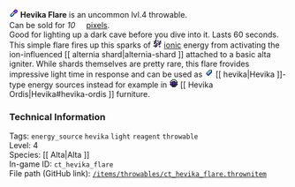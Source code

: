 ![ ](https://raw.githubusercontent.com/Ceterai/Enternia/main/items/throwables/ct_hevika_flare.png) **Hevika Flare** is an uncommon lvl.4 throwable.  
Can be sold for *10* <img src="https://starbounder.org/mediawiki/images/2/21/Pixel.png" width="12" height="16"/> [pixels](https://starbounder.org/Pixel).  
Good for lighting up a dark cave before you dive into it. Lasts 60 seconds.  
This simple flare fires up this sparks of ![ ](https://raw.githubusercontent.com/Ceterai/Enternia/main/damage/ct_ionic.png) [ionic](Enternia#damage) energy from activating the ion-influenced [[ alternia shard|alternia-shard ]] attached to a basic alta igniter. While shards themselves are pretty rare, this flare frovides impressive light time in response and can be used as ![ ](https://raw.githubusercontent.com/Ceterai/Enternia/main/items/generic/crafting/ct_alternia_shard.png) [[ hevika|Hevika ]]-type energy sources instead for example in ![ ](https://raw.githubusercontent.com/Ceterai/Enternia/main/items/active/unsorted/alta/loot/ct_hevika_loot.png) [[ Hevika Ordis|Hevika#hevika-ordis ]] furniture.

### Technical Information

Tags: `energy_source` `hevika` `light` `reagent` `throwable`  
Level: 4  
Species: [[ Alta|Alta ]]  
In-game ID: `ct_hevika_flare`  
File path (GitHub link): [`/items/throwables/ct_hevika_flare.thrownitem`](https://github.com/Ceterai/Enternia/blob/main/items/throwables/ct_hevika_flare.thrownitem)
